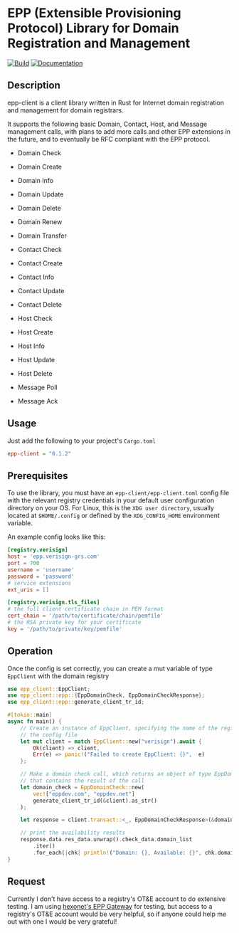 # EPP (Extensible Provisioning Protocol) Library for Domain Registration and Management

[![Build](https://ci.masalachai.net/api/badges/masalachai/epp-client/status.svg)](https://ci.masalachai.net/masalachai/epp-client)
[![Documentation](https://docs.rs/epp-client/badge.svg)](https://docs.rs/epp-client/)

## Description

epp-client is a client library written in Rust for Internet domain registration and management for domain registrars.

It supports the following basic Domain, Contact, Host, and Message management calls, with plans to add more calls
and other EPP extensions in the future, and to eventually be RFC compliant with the EPP protocol.

- Domain Check
- Domain Create
- Domain Info
- Domain Update
- Domain Delete
- Domain Renew
- Domain Transfer

- Contact Check
- Contact Create
- Contact Info
- Contact Update
- Contact Delete

- Host Check
- Host Create
- Host Info
- Host Update
- Host Delete

- Message Poll
- Message Ack

## Usage

Just add the following to your project's `Cargo.toml`

```toml
epp-client = "0.1.2"
```

## Prerequisites

To use the library, you must have an `epp-client/epp-client.toml` config file with the relevant registry
credentials in your default user configuration directory on your OS. For Linux, this is the `XDG user directory`,
usually located at `$HOME/.config` or defined by the `XDG_CONFIG_HOME` environment variable.

An example config looks like this:

```toml
[registry.verisign]
host = 'epp.verisign-grs.com'
port = 700
username = 'username'
password = 'password'
# service extensions
ext_uris = []

[registry.verisign.tls_files]
# the full client certificate chain in PEM format
cert_chain = '/path/to/certificate/chain/pemfile'
# the RSA private key for your certificate
key = '/path/to/private/key/pemfile'
```

## Operation

Once the config is set correctly, you can create a mut variable of type `EppClient`
with the domain registry

```rust
use epp_client::EppClient;
use epp_client::epp::{EppDomainCheck, EppDomainCheckResponse};
use epp_client::epp::generate_client_tr_id;

#[tokio::main]
async fn main() {
    // Create an instance of EppClient, specifying the name of the registry as in
    // the config file
    let mut client = match EppClient::new("verisign").await {
        Ok(client) => client,
        Err(e) => panic!("Failed to create EppClient: {}",  e)
    };

    // Make a domain check call, which returns an object of type EppDomainCheckResponse
    // that contains the result of the call
    let domain_check = EppDomainCheck::new(
        vec!["eppdev.com", "eppdev.net"]
        generate_client_tr_id(&client).as_str()
    );

    let response = client.transact::<_, EppDomainCheckResponse>(&domain_check).await.unwrap();

    // print the availability results
    response.data.res_data.unwrap().check_data.domain_list
        .iter()
        .for_each(|chk| println!("Domain: {}, Available: {}", chk.domain.name, chk.domain.available));
}
```

## Request

Currently I don't have access to a registry's OT&E account to do extensive testing. I am using [hexonet's EPP Gateway](https://wiki.hexonet.net/wiki/EPP_Gateway) for testing, but access to a registry's OT&E account would be very helpful, so if anyone could help me out with one I would be very grateful!